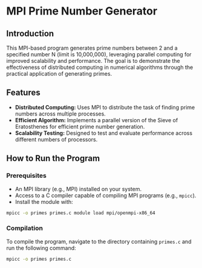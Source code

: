 # MPI Prime Number Generator

## Introduction

This MPI-based program generates prime numbers between 2 and a specified number N (limit is 10,000,000), leveraging parallel computing for improved scalability and performance. The goal is to demonstrate the effectiveness of distributed computing in numerical algorithms through the practical application of generating primes.

## Features

- **Distributed Computing:** Uses MPI to distribute the task of finding prime numbers across multiple processes.
- **Efficient Algorithm:** Implements a parallel version of the Sieve of Eratosthenes for efficient prime number generation.
- **Scalability Testing:** Designed to test and evaluate performance across different numbers of processors.

## How to Run the Program

### Prerequisites

- An MPI library (e.g., MPI) installed on your system.
- Access to a C compiler capable of compiling MPI programs (e.g., `mpicc`).
- Install the module with:
```bash
mpicc -o primes primes.c module load mpi/openmpi-x86_64
```

### Compilation

To compile the program, navigate to the directory containing `primes.c` and run the following command:

```bash
mpicc -o primes primes.c
